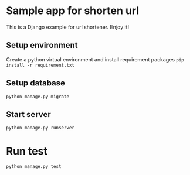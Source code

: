 # Sample app for shorten url

This is a Django example for url shortener. Enjoy it!

## Setup environment

Create a python virtual environment and install requirement packages
`pip install -r requirement.txt`

## Setup database

`python manage.py migrate`

## Start server

`python manage.py runserver`

# Run test

`python manage.py test`